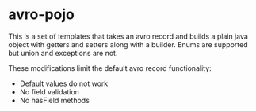 # avro-pojo
This is a set of templates that takes an avro record and builds a plain java object with getters and setters along with a builder.  Enums are supported but union and exceptions are not.

These modifications limit the default avro record functionality:
- Default values do not work
- No field validation 
- No hasField methods
